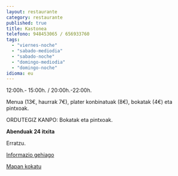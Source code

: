 ```yaml
---
layout: restaurante
category: restaurante
published: true
title: Kastonea
telefono: 948453065 / 656933760
tags:
  - "viernes-noche"
  - "sabado-mediodia"
  - "sabado-noche"
  - "domingo-mediodia"
  - "domingo-noche"
idioma: eu
---
```


12:00h.- 15:00h. / 20:00h.-22:00h.

Menua (13€, haurrak 7€), plater konbinatuak (8€), bokatak (4€) eta pintxoak.

ORDUTEGIZ KANPO: Bokatak eta pintxoak.

**Abenduak 24 itxita**

Erratzu.

[Informazio gehiago](http://www.consorciobertiz.org/consorcio/dondecomer/restaurantes/erratzu-es-0-181/restaurante-kastonea.html)

[Mapan kokatu](https://maps.google.es/maps?q=restaurante+kastonea+erratzu&amp;hl=es&amp;ll=43.181491,-1.455774&amp;spn=0.010186,0.01929&amp;sll=43.357722,-1.413884&amp;sspn=0.081252,0.154324&amp;t=h&amp;hq=restaurante+kastonea&amp;hnear=Erratzu,+Navarra&amp;z=16&amp;iwloc=A "Kastonea jatetxea")
